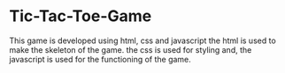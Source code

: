 # Tic-Tac-Toe-Game
This game is developed using html, css and javascript
the html is used to make the skeleton of the game. 
the css is used for styling and, 
the javascript is used for the functioning of the game.
